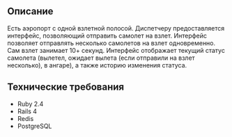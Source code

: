 ## Описание
Есть аэропорт с одной взлетной полосой. Диспетчеру предоставляется интерфейс, позволяющий отправить самолет на взлет.
Интерфейс позволяет отправлять несколько самолетов на взлет одновременно. Сам взлет занимает 10+ секунд.
Интерфейс отображает текущий статус самолета (вылетел, ожидает вылета (если отправили на взлет несколько), в ангаре), а также историю изменения статуса.

## Технические требования
* Ruby 2.4
* Rails 4
* Redis
* PostgreSQL
